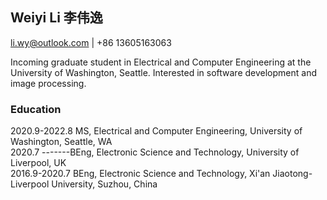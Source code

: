 ## Weiyi Li 李伟逸

li.wy@outlook.com | +86 13605163063

Incoming graduate student in Electrical and Computer Engineering at the University of Washington, Seattle. Interested in software development and image processing.

### Education

2020.9-2022.8 MS, Electrical and Computer Engineering, University of Washington, Seattle, WA  
2020.7 -------BEng, Electronic Science and Technology, University of Liverpool, UK  
2016.9-2020.7 BEng, Electronic Science and Technology, Xi'an Jiaotong-Liverpool University, Suzhou, China  
